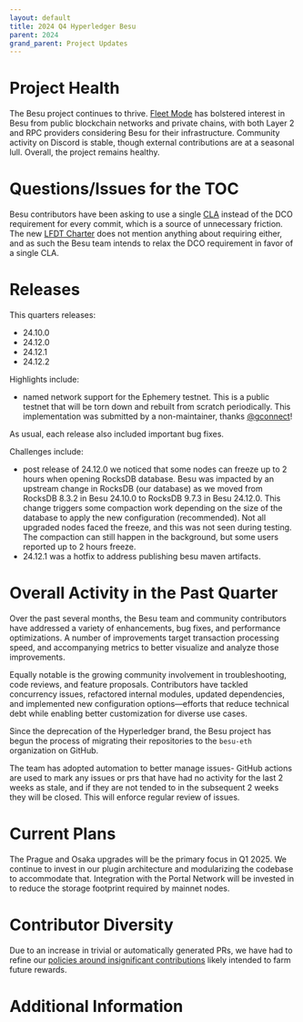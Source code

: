 ```yaml
---
layout: default
title: 2024 Q4 Hyperledger Besu
parent: 2024
grand_parent: Project Updates
---
```


# Project Health

The Besu project continues to thrive. [Fleet Mode](https://consensys.io/blog/besu-fleet-the-future-of-rpc-scaling) has bolstered interest in Besu from public blockchain networks and private chains, with both Layer 2 and RPC providers considering Besu for their infrastructure. Community activity on Discord is stable, though external contributions are at a seasonal lull. Overall, the project remains healthy. 

# Questions/Issues for the TOC

Besu contributors have been asking to use a single [CLA](https://en.wikipedia.org/wiki/Contributor_License_Agreement) instead of the DCO requirement for every commit, which is a source of unnecessary friction. The new [LFDT Charter](https://www.lfdecentralizedtrust.org/about/charter) does not mention anything about requiring either, and as such the Besu team intends to relax the DCO requirement in favor of a single CLA.

# Releases

This quarters releases:

- 24.10.0
- 24.12.0
- 24.12.1
- 24.12.2

Highlights include:

- named network support for the Ephemery testnet. This is a public testnet that will be torn down and rebuilt from scratch periodically. This implementation was submitted by a non-maintainer, thanks [@gconnect](https://github.com/gconnect)!

As usual, each release also included important bug fixes.

Challenges include:

- post release of 24.12.0 we noticed that some nodes can freeze up to 2 hours when opening RocksDB database. Besu was impacted by an upstream change in RocksDB (our database) as we moved from RocksDB 8.3.2 in Besu 24.10.0 to RocksDB 9.7.3 in Besu 24.12.0. This change triggers some compaction work depending on the size of the database to apply the new configuration (recommended). Not all upgraded nodes  faced the freeze, and this was not seen during testing. The compaction can still happen in the background, but some users reported up to 2 hours freeze.
- 24.12.1 was a hotfix to address publishing besu maven artifacts. 



# Overall Activity in the Past Quarter

Over the past several months, the Besu team and community contributors have addressed a variety of enhancements, bug fixes, and performance optimizations. A number of improvements target transaction processing speed, and accompanying metrics to better visualize and analyze those improvements. 

Equally notable is the growing community involvement in troubleshooting, code reviews, and feature proposals. Contributors have tackled concurrency issues, refactored internal modules, updated dependencies, and implemented new configuration options—efforts that reduce technical debt while enabling better customization for diverse use cases. 

Since the deprecation of the Hyperledger brand, the Besu project has begun the process of migrating their repositories to the `besu-eth` organization on GitHub.

The team has adopted automation to better manage issues- GitHub actions are used to mark any issues or prs that have had no activity for the last 2 weeks as stale, and if they are not tended to in the subsequent 2 weeks they will be closed. This will enforce regular review of issues.

# Current Plans

The Prague and Osaka upgrades will be the primary focus in Q1 2025. We continue to invest in our plugin architecture and modularizing the codebase to accommodate that. Integration with the Portal Network will be invested in to reduce the storage footprint required by mainnet nodes.

# Contributor Diversity

Due to an increase in trivial or automatically generated PRs, we have had to refine our [policies around insignificant contributions](https://github.com/hyperledger/besu/blob/main/CONTRIBUTING.md#guidelines-for-non-code-and-other-trivial-contributions) likely intended to farm future rewards.

# Additional Information

